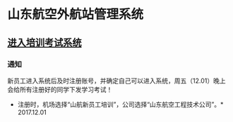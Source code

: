 # 山东航空外航站管理系统
## [进入培训考试系统](http://120.55.49.2)
### 通知
新员工进入系统后及时注册账号，并确定自己可以进入系统，周五（12.01）晚上会给所有注册好的同学下发学习考试！
* 注册时，机场选择“山航新员工培训”，公司选择“山东航空工程技术公司”。* 
2017.12.01
